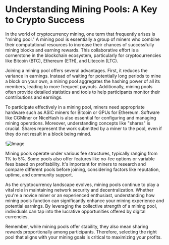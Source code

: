# Understanding Mining Pools: A Key to Crypto Success

In the world of cryptocurrency mining, one term that frequently arises is "mining pool." A mining pool is essentially a group of miners who combine their computational resources to increase their chances of successfully mining blocks and earning rewards. This collaborative effort is a cornerstone in the blockchain ecosystem, particularly for cryptocurrencies like Bitcoin (BTC), Ethereum (ETH), and Litecoin (LTC).

Joining a mining pool offers several advantages. First, it reduces the variance in earnings. Instead of waiting for potentially long periods to mine a block on your own, a mining pool aggregates the hashing power of all its members, leading to more frequent payouts. Additionally, mining pools often provide detailed statistics and tools to help participants monitor their contributions and earnings.

To participate effectively in a mining pool, miners need appropriate hardware such as ASIC miners for Bitcoin or GPUs for Ethereum. Software like CGMiner or NiceHash is also essential for configuring and managing mining operations. Moreover, understanding concepts like "shares" is crucial. Shares represent the work submitted by a miner to the pool, even if they do not result in a block being mined.

!![Image](https://github.com/user-attachments/assets/b6e7b7a2-655e-4d44-8baa-20c566a3cb65)

Mining pools operate under various fee structures, typically ranging from 1% to 5%. Some pools also offer features like no-fee options or variable fees based on profitability. It's important for miners to research and compare different pools before joining, considering factors like reputation, uptime, and community support.

As the cryptocurrency landscape evolves, mining pools continue to play a vital role in maintaining network security and decentralization. Whether you're a novice miner or an experienced enthusiast, understanding how mining pools function can significantly enhance your mining experience and potential earnings. By leveraging the collective strength of a mining pool, individuals can tap into the lucrative opportunities offered by digital currencies. 

Remember, while mining pools offer stability, they also mean sharing rewards proportionally among participants. Therefore, selecting the right pool that aligns with your mining goals is critical to maximizing your profits.
